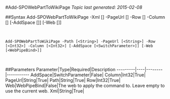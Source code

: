 #Add-SPOWebPartToWikiPage
*Topic last generated: 2015-02-08*


##Syntax
    Add-SPOWebPartToWikiPage -Xml [<String>] -PageUrl [<String>] -Row [<Int32>] -Column [<Int32>] [-AddSpace [<SwitchParameter>]] [-Web [<WebPipeBind>]]

&nbsp;

    Add-SPOWebPartToWikiPage -Path [<String>] -PageUrl [<String>] -Row [<Int32>] -Column [<Int32>] [-AddSpace [<SwitchParameter>]] [-Web [<WebPipeBind>]]

&nbsp;

##Parameters
Parameter|Type|Required|Description
---------|----|--------|-----------
AddSpace|SwitchParameter|False|
Column|Int32|True|
PageUrl|String|True|
Path|String|True|
Row|Int32|True|
Web|WebPipeBind|False|The web to apply the command to. Leave empty to use the current web.
Xml|String|True|
